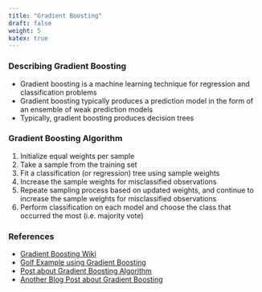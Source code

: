 ```yaml
---
title: "Gradient Boosting"
draft: false
weight: 5
katex: true
---
```


### Describing Gradient Boosting
- Gradient boosting is a machine learning technique for regression and classification problems
- Gradient boosting typically produces a prediction model in the form of an ensemble of weak prediction models
- Typically, gradient boosting produces decision trees

### Gradient Boosting Algorithm
1. Initialize equal weights per sample
2. Take a sample from the training set
3. Fit a classification (or regression) tree using sample weights
4. Increase the sample weights for misclassified observations
5. Repeate sampling process based on updated weights, and continue to increase the sample weights for misclassified observations
6. Perform classification on each model and choose the class that occurred the most (i.e. majority vote)

### References
- [Gradient Boosting Wiki](https://en.wikipedia.org/wiki/Gradient_boosting)
- [Golf Example using Gradient Boosting](https://sefiks.com/2018/10/04/a-step-by-step-gradient-boosting-decision-tree-example/)
- [Post about Gradient Boosting Algorithm](https://stats.stackexchange.com/questions/88931/could-you-explain-how-gradient-boosting-algorithm-works/294877)
- [Another Blog Post about Gradient Boosting](https://medium.com/greyatom/boosting-ce84639a805d)

